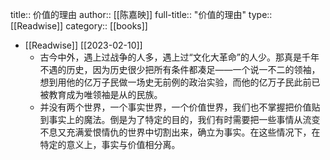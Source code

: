 title:: 价值的理由
author:: [[陈嘉映]]
full-title:: "价值的理由"
type:: [[Readwise]]
category:: [[books]]

- [[Readwise]] [[2023-02-10]]
	- 古今中外，遇上过战争的人多，遇上过“文化大革命”的人少。那真是千年不遇的历史，因为历史很少把所有条件都凑足——一个说一不二的领袖，想到用他的亿万子民做一场史无前例的政治实验，而他的亿万子民此前已被教育成为唯领袖是从的民族。
	- 并没有两个世界，一个事实世界，一个价值世界，我们也不掌握把价值贴到事实上的魔法。倒是为了特定的目的，我们有时需要把一些事情从流变不息又充满爱恨情仇的世界中切割出来，确立为事实。在这些情况下，在特定的意义上，事实与价值相分离。